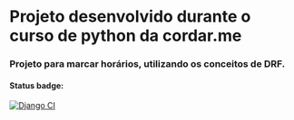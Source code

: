 # Projeto desenvolvido durante o curso de python da cordar.me

### Projeto para marcar horários, utilizando os conceitos de DRF.

#### Status badge:

[![Django CI](https://github.com/ErnestoTSantos/drf-api-codar/actions/workflows/django.yml/badge.svg)](https://github.com/ErnestoTSantos/drf-api-codar/actions/workflows/django.yml)